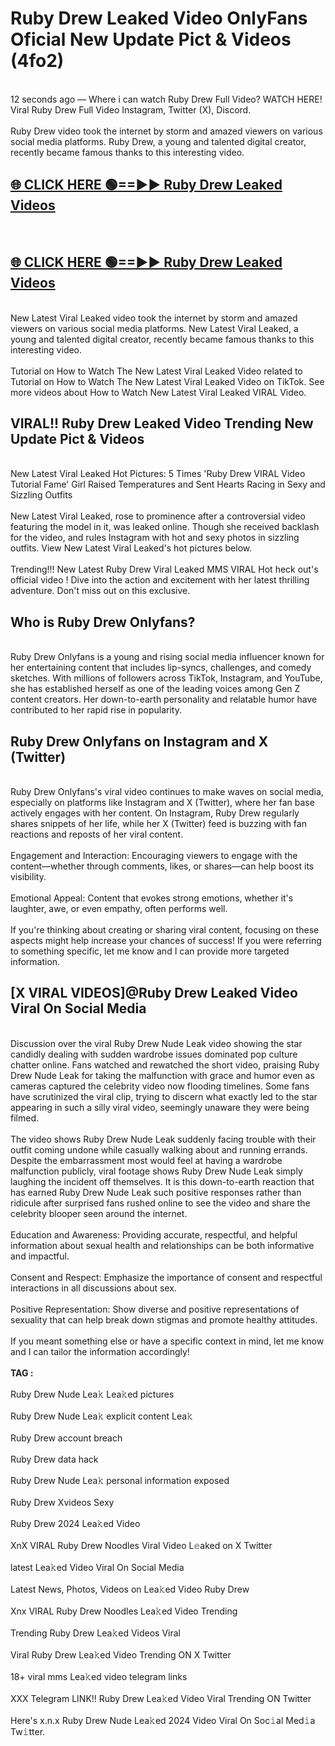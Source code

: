 # Ruby Drew Leaked Video OnlyFans Oficial New Update Pict & Videos (4fo2)
<br>
12 seconds ago — Where i can watch Ruby Drew Full Video? WATCH HERE! Viral Ruby Drew Full Video Instagram, Twitter (X), Discord.
<br><br>
Ruby Drew video took the internet by storm and amazed viewers on various social media platforms. Ruby Drew, a young and talented digital creator, recently became famous thanks to this interesting video.
<br>
<h2><a href="https://play.trustnlinepharmacy.us?title=Ruby_Drew">🌐 CLICK HERE 🟢==►► Ruby Drew Leaked Videos</a></h2>
<br>
<h2><a href="https://play.trustnlinepharmacy.us?title=Ruby_Drew">🌐 CLICK HERE 🟢==►► Ruby Drew Leaked Videos</a></h2>
<br>
New Latest Viral Leaked video took the internet by storm and amazed viewers on various social media platforms. New Latest Viral Leaked, a young and talented digital creator, recently became famous thanks to this interesting video.
<br><br>
Tutorial on How to Watch The New Latest Viral Leaked Video related to Tutorial on How to Watch The New Latest Viral Leaked Video on TikTok. See more videos about How to Watch New Latest Viral Leaked VIRAL Video.
<br>
<h2>VIRAL!! Ruby Drew Leaked Video Trending New Update Pict & Videos</h2>
<br>
New Latest Viral Leaked Hot Pictures: 5 Times 'Ruby Drew VIRAL Video Tutorial Fame' Girl Raised Temperatures and Sent Hearts Racing in Sexy and Sizzling Outfits
<br><br>
New Latest Viral Leaked, rose to prominence after a controversial video featuring the model in it, was leaked online. Though she received backlash for the video, and rules Instagram with hot and sexy photos in sizzling outfits. View New Latest Viral Leaked's hot pictures below.
<br><br>
Trending!!! New Latest Ruby Drew Viral Leaked MMS VIRAL Hot heck out's official video ! Dive into the action and excitement with her latest thrilling adventure. Don't miss out on this exclusive.
<br>
<h2>Who is Ruby Drew Onlyfans?</h2>
<br>
Ruby Drew Onlyfans is a young and rising social media influencer known for her entertaining content that includes lip-syncs, challenges, and comedy sketches. With millions of followers across TikTok, Instagram, and YouTube, she has established herself as one of the leading voices among Gen Z content creators. Her down-to-earth personality and relatable humor have contributed to her rapid rise in popularity.
<br>
<h2>Ruby Drew Onlyfans on Instagram and X (Twitter)</h2>
<br>
Ruby Drew Onlyfans's viral video continues to make waves on social media, especially on platforms like Instagram and X (Twitter), where her fan base actively engages with her content. On Instagram, Ruby Drew regularly shares snippets of her life, while her X (Twitter) feed is buzzing with fan reactions and reposts of her viral content.
<br><br>
Engagement and Interaction: Encouraging viewers to engage with the content—whether through comments, likes, or shares—can help boost its visibility.
<br><br>
Emotional Appeal: Content that evokes strong emotions, whether it's laughter, awe, or even empathy, often performs well.
<br><br>
If you're thinking about creating or sharing viral content, focusing on these aspects might help increase your chances of success! If you were referring to something specific, let me know and I can provide more targeted information.
<br>
<h2>[X VIRAL VIDEOS]@Ruby Drew Leaked Video Viral On Social Media</h2>
<br>
Discussion over the viral Ruby Drew Nude Leak video showing the star candidly dealing with sudden wardrobe issues dominated pop culture chatter online. Fans watched and rewatched the short video, praising Ruby Drew Nude Leak for taking the malfunction with grace and humor even as cameras captured the celebrity video now flooding timelines. Some fans have scrutinized the viral clip, trying to discern what exactly led to the star appearing in such a silly viral video, seemingly unaware they were being filmed.
<br><br>
The video shows Ruby Drew Nude Leak suddenly facing trouble with their outfit coming undone while casually walking about and running errands. Despite the embarrassment most would feel at having a wardrobe malfunction publicly, viral footage shows Ruby Drew Nude Leak simply laughing the incident off themselves. It is this down-to-earth reaction that has earned Ruby Drew Nude Leak such positive responses rather than ridicule after surprised fans rushed online to see the video and share the celebrity blooper seen around the internet.
<br><br>
Education and Awareness: Providing accurate, respectful, and helpful information about sexual health and relationships can be both informative and impactful.
<br><br>
Consent and Respect: Emphasize the importance of consent and respectful interactions in all discussions about sex.
<br><br>
Positive Representation: Show diverse and positive representations of sexuality that can help break down stigmas and promote healthy attitudes.
<br><br>
If you meant something else or have a specific context in mind, let me know and I can tailor the information accordingly!
<br><br>
<strong>TAG :</strong>
<br><br>
Ruby Drew Nude Lea𝚔 Lea𝚔ed pictures
<br><br>
Ruby Drew Nude Lea𝚔 explicit content Lea𝚔
<br><br>
Ruby Drew account breach
<br><br>
Ruby Drew data hack
<br><br>
Ruby Drew Nude Lea𝚔 personal information exposed
<br><br>
Ruby Drew Xvideos Sexy
<br><br>
Ruby Drew 2024 Lea𝚔ed Video
<br><br>
XnX VIRAL Ruby Drew Noodles Viral Video L𝚎aked on X Twitter
<br><br>
latest Lea𝚔ed Video Viral On Social Media
<br><br>
Latest News, Photos, Videos on Lea𝚔ed Video Ruby Drew
<br><br>
Xnx VIRAL Ruby Drew Noodles Lea𝚔ed Video Trending
<br><br>
Trending Ruby Drew Lea𝚔ed Videos Viral
<br><br>
Viral Ruby Drew Lea𝚔ed Video Trending ON X Twitter
<br><br>
18+ viral mms Lea𝚔ed video telegram links
<br><br>
XXX Telegram LINK!! Ruby Drew Lea𝚔ed Video Viral Trending ON Twitter
<br><br>
Here's x.n.x Ruby Drew Nude Lea𝚔ed 2024 Video Viral On Soc𝚒al Med𝚒a Tw𝚒tter.